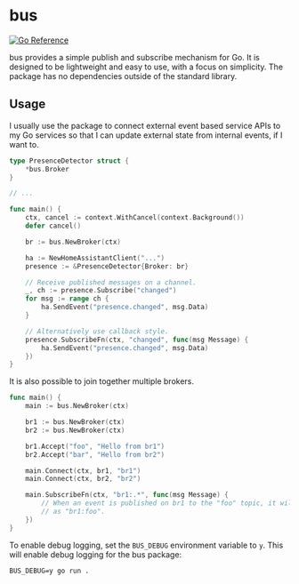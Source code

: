 # bus

[![Go Reference](https://pkg.go.dev/badge/github.com/mariuswilms/bus.svg)](https://pkg.go.dev/github.com/mariuswilms/bus)

bus provides a simple publish and subscribe mechanism for Go. It is designed to be
lightweight and easy to use, with a focus on simplicity. The package
has no dependencies outside of the standard library. 

## Usage

I usually use the package to connect external event based service APIs to my Go
services so that I can update external state from internal events, if I want to.

```go
type PresenceDetector struct {
    *bus.Broker
}

// ...

func main() {
    ctx, cancel := context.WithCancel(context.Background())
    defer cancel()

    br := bus.NewBroker(ctx)

    ha := NewHomeAssistantClient("...")
    presence := &PresenceDetector{Broker: br}

    // Receive published messages on a channel.
    _, ch := presence.Subscribe("changed")
    for msg := range ch {
        ha.SendEvent("presence.changed", msg.Data)
    }

    // Alternatively use callback style.
    presence.SubscribeFn(ctx, "changed", func(msg Message) {
        ha.SendEvent("presence.changed", msg.Data)
    })
}
```

It is also possible to join together multiple brokers. 

```go
func main() {
    main := bus.NewBroker(ctx)

    br1 := bus.NewBroker(ctx) 
    br2 := bus.NewBroker(ctx)

    br1.Accept("foo", "Hello from br1")
    br2.Accept("bar", "Hello from br2")

    main.Connect(ctx, br1, "br1")
    main.Connect(ctx, br2, "br2")

    main.SubscribeFn(ctx, "br1:.*", func(msg Message) {
        // When an event is published on br1 to the "foo" topic, it will be received here
        // as "br1:foo".
    })
}
```

To enable debug logging, set the `BUS_DEBUG` environment variable to `y`. This will
enable debug logging for the bus package:

```shell
BUS_DEBUG=y go run .
```
